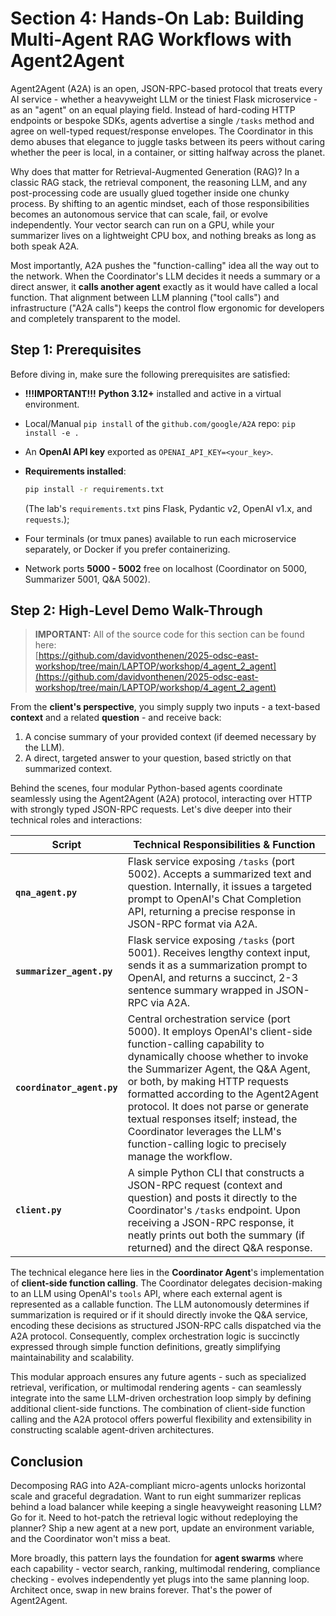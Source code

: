 # Section 4: Hands-On Lab: Building Multi-Agent RAG Workflows with Agent2Agent

Agent2Agent (A2A) is an open, JSON-RPC-based protocol that treats every AI service - whether a heavyweight LLM or the tiniest Flask microservice - as an "agent" on an equal playing field. Instead of hard-coding HTTP endpoints or bespoke SDKs, agents advertise a single `/tasks` method and agree on well-typed request/response envelopes. The Coordinator in this demo abuses that elegance to juggle tasks between its peers without caring whether the peer is local, in a container, or sitting halfway across the planet.

Why does that matter for Retrieval-Augmented Generation (RAG)? In a classic RAG stack, the retrieval component, the reasoning LLM, and any post-processing code are usually glued together inside one chunky process. By shifting to an agentic mindset, each of those responsibilities becomes an autonomous service that can scale, fail, or evolve independently. Your vector search can run on a GPU, while your summarizer lives on a lightweight CPU box, and nothing breaks as long as both speak A2A.

Most importantly, A2A pushes the "function-calling" idea all the way out to the network. When the Coordinator's LLM decides it needs a summary or a direct answer, it **calls another agent** exactly as it would have called a local function. That alignment between LLM planning ("tool calls") and infrastructure ("A2A calls") keeps the control flow ergonomic for developers and completely transparent to the model.

## Step 1: Prerequisites

Before diving in, make sure the following prerequisites are satisfied:

* **!!!IMPORTANT!!!** **Python 3.12+** installed and active in a virtual environment.
* Local/Manual `pip install` of the `github.com/google/A2A` repo: `pip install -e .`
* An **OpenAI API key** exported as `OPENAI_API_KEY=<your_key>`.
* **Requirements installed**:

  ```bash
  pip install -r requirements.txt
  ```

  (The lab's `requirements.txt` pins Flask, Pydantic v2, OpenAI v1.x, and `requests`.);
* Four terminals (or tmux panes) available to run each microservice separately, or Docker if you prefer containerizing.
* Network ports **5000 - 5002** free on localhost (Coordinator on 5000, Summarizer 5001, Q&A 5002).

## Step 2: High-Level Demo Walk-Through

> **IMPORTANT:** All of the source code for this section can be found here:  
[https://github.com/davidvonthenen/2025-odsc-east-workshop/tree/main/LAPTOP/workshop/4_agent_2_agent](https://github.com/davidvonthenen/2025-odsc-east-workshop/tree/main/LAPTOP/workshop/4_agent_2_agent)

From the **client's perspective**, you simply supply two inputs - a text-based **context** and a related **question** - and receive back:

1. A concise summary of your provided context (if deemed necessary by the LLM).
2. A direct, targeted answer to your question, based strictly on that summarized context.

Behind the scenes, four modular Python-based agents coordinate seamlessly using the Agent2Agent (A2A) protocol, interacting over HTTP with strongly typed JSON-RPC requests. Let's dive deeper into their technical roles and interactions:

| Script                     | Technical Responsibilities & Function                                                                                                                                                                                                                                                                                                                                                                                                |
| -------------------------- | ------------------------------------------------------------------------------------------------------------------------------------------------------------------------------------------------------------------------------------------------------------------------------------------------------------------------------------------------------------------------------------------------------------------------------------ |
| **`qna_agent.py`**         | Flask service exposing `/tasks` (port 5002). Accepts a summarized text and question. Internally, it issues a targeted prompt to OpenAI's Chat Completion API, returning a precise response in JSON-RPC format via A2A.                                                                                                                                                                                                               |
| **`summarizer_agent.py`**  | Flask service exposing `/tasks` (port 5001). Receives lengthy context input, sends it as a summarization prompt to OpenAI, and returns a succinct, 2-3 sentence summary wrapped in JSON-RPC via A2A.                                                                                                                                                                                                                                 |
| **`coordinator_agent.py`** | Central orchestration service (port 5000). It employs OpenAI's client-side function-calling capability to dynamically choose whether to invoke the Summarizer Agent, the Q&A Agent, or both, by making HTTP requests formatted according to the Agent2Agent protocol. It does not parse or generate textual responses itself; instead, the Coordinator leverages the LLM's function-calling logic to precisely manage the workflow. |
| **`client.py`**            | A simple Python CLI that constructs a JSON-RPC request (context and question) and posts it directly to the Coordinator's `/tasks` endpoint. Upon receiving a JSON-RPC response, it neatly prints out both the summary (if returned) and the direct Q&A response.                                                                                                                                                                    |

The technical elegance here lies in the **Coordinator Agent**'s implementation of **client-side function calling**. The Coordinator delegates decision-making to an LLM using OpenAI's `tools` API, where each external agent is represented as a callable function. The LLM autonomously determines if summarization is required or if it should directly invoke the Q&A service, encoding these decisions as structured JSON-RPC calls dispatched via the A2A protocol. Consequently, complex orchestration logic is succinctly expressed through simple function definitions, greatly simplifying maintainability and scalability.

This modular approach ensures any future agents - such as specialized retrieval, verification, or multimodal rendering agents - can seamlessly integrate into the same LLM-driven orchestration loop simply by defining additional client-side functions. The combination of client-side function calling and the A2A protocol offers powerful flexibility and extensibility in constructing scalable agent-driven architectures.

## Conclusion

Decomposing RAG into A2A-compliant micro-agents unlocks horizontal scale and graceful degradation. Want to run eight summarizer replicas behind a load balancer while keeping a single heavyweight reasoning LLM? Go for it. Need to hot-patch the retrieval logic without redeploying the planner? Ship a new agent at a new port, update an environment variable, and the Coordinator won't miss a beat.

More broadly, this pattern lays the foundation for **agent swarms** where each capability - vector search, ranking, multimodal rendering, compliance checking - evolves independently yet plugs into the same planning loop. Architect once, swap in new brains forever. That's the power of Agent2Agent.
